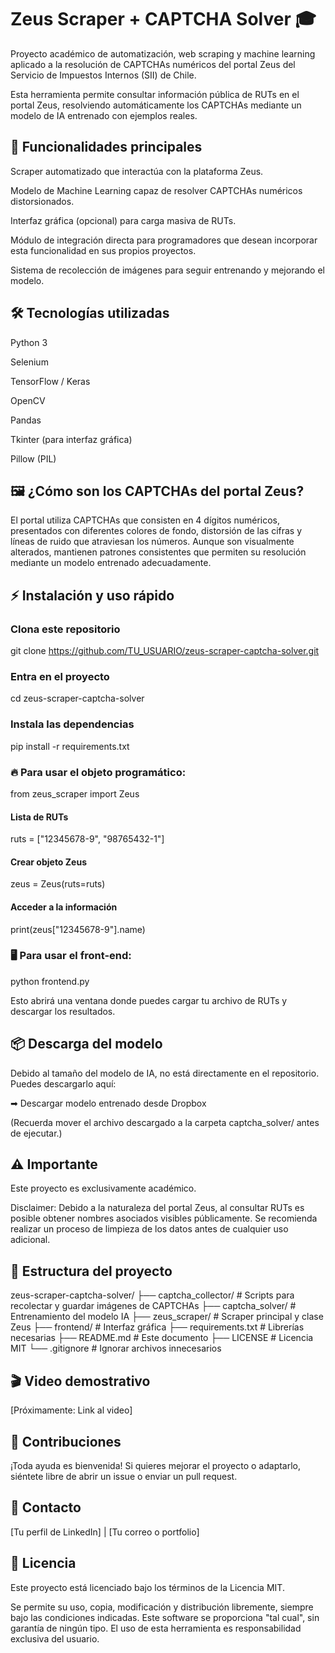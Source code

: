 # Zeus Scraper + CAPTCHA Solver :mortar_board:

Proyecto académico de automatización, web scraping y machine learning aplicado a la resolución de CAPTCHAs numéricos del portal Zeus del Servicio de Impuestos Internos (SII) de Chile.

Esta herramienta permite consultar información pública de RUTs en el portal Zeus, resolviendo automáticamente los CAPTCHAs mediante un modelo de IA entrenado con ejemplos reales.



## :rocket: Funcionalidades principales

Scraper automatizado que interactúa con la plataforma Zeus.

Modelo de Machine Learning capaz de resolver CAPTCHAs numéricos distorsionados.

Interfaz gráfica (opcional) para carga masiva de RUTs.

Módulo de integración directa para programadores que desean incorporar esta funcionalidad en sus propios proyectos.

Sistema de recolección de imágenes para seguir entrenando y mejorando el modelo.

## :hammer_and_wrench: Tecnologías utilizadas

Python 3

Selenium

TensorFlow / Keras

OpenCV

Pandas

Tkinter (para interfaz gráfica)

Pillow (PIL)



## :framed_picture: ¿Cómo son los CAPTCHAs del portal Zeus?

El portal utiliza CAPTCHAs que consisten en 4 dígitos numéricos, presentados con diferentes colores de fondo, distorsión de las cifras y líneas de ruido que atraviesan los números. Aunque son visualmente alterados, mantienen patrones consistentes que permiten su resolución mediante un modelo entrenado adecuadamente.



## :zap: Instalación y uso rápido




### Clona este repositorio
git clone https://github.com/TU_USUARIO/zeus-scraper-captcha-solver.git
### Entra en el proyecto
cd zeus-scraper-captcha-solver
### Instala las dependencias
pip install -r requirements.txt

### :fire: Para usar el objeto programático:
from zeus_scraper import Zeus
#### Lista de RUTs
ruts = ["12345678-9", "98765432-1"]
#### Crear objeto Zeus
zeus = Zeus(ruts=ruts)
#### Acceder a la información
print(zeus["12345678-9"].name)

### :desktop_computer: Para usar el front-end:

python frontend.py

Esto abrirá una ventana donde puedes cargar tu archivo de RUTs y descargar los resultados.

## :package: Descarga del modelo

Debido al tamaño del modelo de IA, no está directamente en el repositorio. Puedes descargarlo aquí:

➡ Descargar modelo entrenado desde Dropbox

(Recuerda mover el archivo descargado a la carpeta captcha_solver/ antes de ejecutar.)

## :warning: Importante

Este proyecto es exclusivamente académico.

Disclaimer: Debido a la naturaleza del portal Zeus, al consultar RUTs es posible obtener nombres asociados visibles públicamente. Se recomienda realizar un proceso de limpieza de los datos antes de cualquier uso adicional.

## :file_folder: Estructura del proyecto

zeus-scraper-captcha-solver/
├── captcha_collector/       # Scripts para recolectar y guardar imágenes de CAPTCHAs
├── captcha_solver/          # Entrenamiento del modelo IA
├── zeus_scraper/            # Scraper principal y clase Zeus
├── frontend/                # Interfaz gráfica
├── requirements.txt         # Librerías necesarias
├── README.md                # Este documento
├── LICENSE                  # Licencia MIT
└── .gitignore               # Ignorar archivos innecesarios

## :clapper: Video demostrativo

[Próximamente: Link al video]

## :handshake: Contribuciones

¡Toda ayuda es bienvenida!
Si quieres mejorar el proyecto o adaptarlo, siéntete libre de abrir un issue o enviar un pull request.

## :link: Contacto

[Tu perfil de LinkedIn] | [Tu correo o portfolio]

## :memo: Licencia

Este proyecto está licenciado bajo los términos de la Licencia MIT.

Se permite su uso, copia, modificación y distribución libremente, siempre bajo las condiciones indicadas.
Este software se proporciona "tal cual", sin garantía de ningún tipo.
El uso de esta herramienta es responsabilidad exclusiva del usuario.

